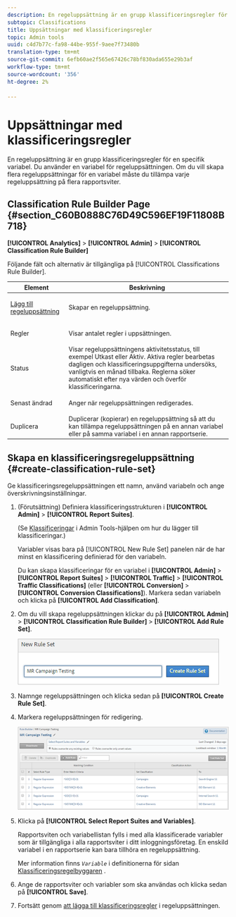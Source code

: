 ```yaml
---
description: En regeluppsättning är en grupp klassificeringsregler för en specifik variabel. Du använder en variabel för regeluppsättningen. Om du vill skapa flera regeluppsättningar för en variabel måste du tillämpa varje regeluppsättning på flera rapportsviter.
subtopic: Classifications
title: Uppsättningar med klassificeringsregler
topic: Admin tools
uuid: c4d7b77c-fa98-44be-955f-9aee7f73480b
translation-type: tm+mt
source-git-commit: 6efb60ae2f565e67426c78bf830ada655e29b3af
workflow-type: tm+mt
source-wordcount: '356'
ht-degree: 2%

---
```



# Uppsättningar med klassificeringsregler

En regeluppsättning är en grupp klassificeringsregler för en specifik variabel. Du använder en variabel för regeluppsättningen. Om du vill skapa flera regeluppsättningar för en variabel måste du tillämpa varje regeluppsättning på flera rapportsviter.

## Classification Rule Builder Page {#section_C60B0888C76D49C596EF19F11808B718}

**[!UICONTROL Analytics]** > **[!UICONTROL Admin]** > **[!UICONTROL Classification Rule Builder]**

Följande fält och alternativ är tillgängliga på [!UICONTROL Classifications Rule Builder].

<table id="table_A5D92409969747E39E041216A5AA32CD"> 
 <thead> 
  <tr> 
   <th colname="col1" class="entry"> Element </th> 
   <th colname="col2" class="entry"> Beskrivning </th> 
  </tr> 
 </thead>
 <tbody> 
  <tr> 
   <td colname="col1"> <p><a href="/help/components/classifications/crb/classification-rule-set.md"  > Lägg till regeluppsättning</a> </p> </td> 
   <td colname="col2"> <p>Skapar en regeluppsättning. </p> </td> 
  </tr> 
  <tr> 
   <td colname="col1"> <p>Regler </p> </td> 
   <td colname="col2"> Visar antalet regler i uppsättningen. </td> 
  </tr> 
  <tr> 
   <td colname="col1"> <p>Status </p> </td> 
   <td colname="col2"> Visar regeluppsättningens aktivitetsstatus, till exempel Utkast eller Aktiv. Aktiva regler bearbetas dagligen och klassificeringsuppgifterna undersöks, vanligtvis en månad tillbaka. Reglerna söker automatiskt efter nya värden och överför klassificeringarna. </td> 
  </tr> 
  <tr> 
   <td colname="col1"> <p>Senast ändrad </p> </td> 
   <td colname="col2"> Anger när regeluppsättningen redigerades. </td> 
  </tr> 
  <tr> 
   <td colname="col1"> <p>Duplicera </p> </td> 
   <td colname="col2"> Duplicerar (kopierar) en regeluppsättning så att du kan tillämpa regeluppsättningen på en annan variabel eller på samma variabel i en annan rapportserie. </td> 
  </tr> 
 </tbody> 
</table>

## Skapa en klassificeringsregeluppsättning {#create-classification-rule-set}

Ge klassificeringsregeluppsättningen ett namn, använd variabeln och ange överskrivningsinställningar.

1. (Förutsättning) Definiera klassificeringsstrukturen i **[!UICONTROL Admin]** > **[!UICONTROL Report Suites]**.

   (Se [Klassificeringar](https://docs.adobe.com/content/help/en/analytics/components/classifications/c-classifications.html) i Admin Tools-hjälpen om hur du lägger till klassificeringar.)

   Variabler visas bara på [!UICONTROL New Rule Set] panelen när de har minst en klassificering definierad för den variabeln.

   Du kan skapa klassificeringar för en variabel i **[!UICONTROL Admin]** > **[!UICONTROL Report Suites]** > **[!UICONTROL Traffic]** > **[!UICONTROL Traffic Classifications]** (eller **[!UICONTROL Conversion]** > **[!UICONTROL Conversion Classifications]**). Markera sedan variabeln och klicka på **[!UICONTROL Add Classification]**.

1. Om du vill skapa regeluppsättningen klickar du på **[!UICONTROL Admin]** > **[!UICONTROL Classification Rule Builder]** > **[!UICONTROL Add Rule Set]**.

   ![](assets/new_rule_set.png)

1. Namnge regeluppsättningen och klicka sedan på **[!UICONTROL Create Rule Set]**.
1. Markera regeluppsättningen för redigering.

   ![](assets/classification_rules_page.png)

1. Klicka på **[!UICONTROL Select Report Suites and Variables]**.

   Rapportsviten och variabellistan fylls i med alla klassificerade variabler som är tillgängliga i alla rapportsviter i ditt inloggningsföretag. En enskild variabel i en rapportserie kan bara tillhöra en regeluppsättning.

   Mer information finns *`Variable`* i definitionerna för sidan [Klassificeringsregelbyggaren](/help/components/classifications/crb/classification-rule-definitions.md) .
1. Ange de rapportsviter och variabler som ska användas och klicka sedan på **[!UICONTROL Save]**.
1. Fortsätt genom [att lägga till klassificeringsregler](/help/components/classifications/crb/classification-rule-set.md) i regeluppsättningen.
